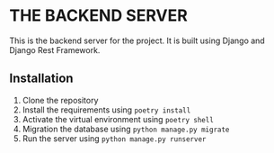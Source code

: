 # THE BACKEND SERVER

This is the backend server for the project. It is built using Django and Django Rest Framework.

## Installation

1. Clone the repository
2. Install the requirements using `poetry install`
3. Activate the virtual environment using `poetry shell`
4. Migration the database using `python manage.py migrate`
5. Run the server using `python manage.py runserver`


